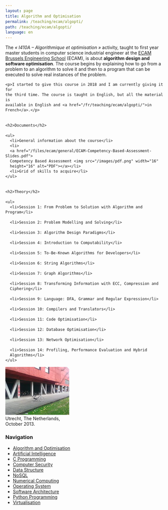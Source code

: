 ```yaml
---
layout: page
title: Algorithm and Optimisation
permalink: /teaching/ecam/algopti/
path: /teaching/ecam/algopti/
language: en
---
```


<div class="page-col-wrapper">
  <div class="page-col page-col-1">
    <p>The <i>« I410A – Algorithmique et optimisation »</i> activity, taught to
    first year master students in computer science industrial engineer at the
    <a href="https://www.vinci.be/fr-be/ecam">ECAM Brussels Engineering
    School</a> (ECAM), is about <b>algorithm design and software
    optimisation</b>. The course begins by explaining how to go from a problem
    to an algorithm to solve it and then to a program that can be executed to
    solve real instances of the problem.</p>

    <p>I started to give this course in 2018 and I am currently giving it for
    the third time. The course is taught in English, but all the material is
    available in English and <a href="/fr/teaching/ecam/algopti/">in
    French</a>.</p>


    <h2>Documents</h2>

    <ul>
      <li>General information about the course</li>
      <li>
      <a href="/files/ecam/general/ECAM-Competency-Based-Assessment-Slides.pdf">
      Competency Based Assessment <img src="/images/pdf.png" width="16"
      height="16" alt="PDF"></a></li>
      <li>Grid of skills to acquire</li>
    </ul>


    <h2>Theory</h2>

    <ul>
      <li>Session 1: From Problem to Solution with Algorithm and Program</li>

      <li>Session 2: Problem Modelling and Solving</li>

      <li>Session 3: Algorithm Design Paradigms</li>

      <li>Session 4: Introduction to Computability</li>

      <li>Session 5: To-Be-Known Algorithms for Developers</li>

      <li>Session 6: String Algorithms</li>

      <li>Session 7: Graph Algorithms</li>

      <li>Session 8: Transforming Information with ECC, Compression and
      Ciphering</li>

      <li>Session 9: Language: DFA, Grammar and Regular Expression</li>

      <li>Session 10: Compilers and Translators</li>

      <li>Session 11: Code Optimisation</li>

      <li>Session 12: Database Optimisation</li>

      <li>Session 13: Network Optimisation</li>

      <li>Session 14: Profiling, Performance Evaluation and Hybrid
      Algorithms</li>
    </ul>
  </div>
  <div class="page-col page-col-2">
    <p><img src="/images/utrecht.jpg" alt="Utrecht, The Netherlands, October
    2013." width="200" height="150"><br>
    Utrecht, The Netherlands,<br>October 2013.</p>
    <h3>Navigation</h3>
    <ul class="navigation">
      <li><a href="/teaching/ecam/algopti/">Algorithm and Optimisation</a></li>
      <li><a href="/teaching/ecam/ai/">Artificial Intelligence</a></li>
      <li><a href="/teaching/ecam/c/">C Programming</a></li>
      <li><a href="/teaching/ecam/security/">Computer Security</a></li>
      <li><a href="/teaching/ecam/datastruct/">Data Structure</a></li>
      <li><a href="/teaching/ecam/nosql/">NoSQL</a></li>
      <li><a href="/teaching/ecam/numcomp/">Numerical Computing</a></li>
      <li><a href="/teaching/ecam/os/">Operating System</a></li>
      <li><a href="/teaching/ecam/softarch/">Software Architecture</a></li>
      <li><a href="/teaching/ecam/python/">Python Programming</a></li>
      <li><a href="/teaching/ecam/virtualisation/">Virtualisation</a></li>
    </ul>
  </div>
</div>
